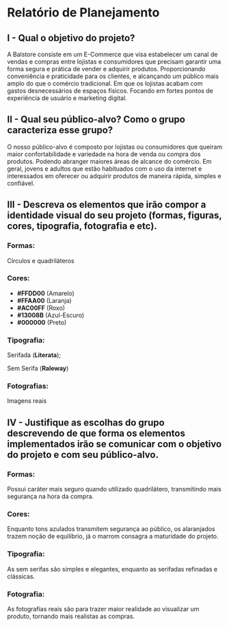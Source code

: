 # Relatório de Planejamento

## **I - Qual o objetivo do projeto?**

A Balstore consiste em um E-Commerce que visa estabelecer um canal de vendas e compras entre lojistas e consumidores que precisam garantir uma forma segura e prática de vender e adquirir produtos. Proporcionando conveniência e praticidade para os clientes, e alcançando um público mais amplo do que o comércio tradicional. Em que os lojistas acabam com gastos desnecessários de espaços físicos. Focando em fortes pontos de experiência de usuário e marketing digital.

## **II - Qual seu público-alvo? Como o grupo caracteriza esse grupo?**

O nosso público-alvo é composto por lojistas ou consumidores que queiram maior confortabilidade e variedade na hora de venda ou compra dos produtos. Podendo abranger maiores áreas de alcance do comércio. Em geral, jovens e adultos que estão habituados com o uso da internet e interessados em oferecer ou adquirir produtos de maneira rápida, simples e confiável.

## **III - Descreva os elementos que irão compor a identidade visual do seu projeto (formas, figuras, cores, tipografia, fotografia e etc).**

### **Formas:**

Círculos e quadriláteros

### **Cores:**

- **#FFDD00** (Amarelo)
- **#FFAA00** (Laranja)
- **#AC00FF** (Roxo)
- **#13008B** (Azul-Escuro)
- **#000000** (Preto)

### **Tipografia:**

Serifada (**Literata**);

Sem Serifa (**Raleway**)

### **Fotografias:**

Imagens reais

## **IV - Justifique as escolhas do grupo descrevendo de que forma os elementos implementados irão se comunicar com o objetivo do projeto e com seu público-alvo.**

### **Formas:**

Possui caráter mais seguro quando utilizado quadrilátero, transmitindo mais segurança na hora da compra.

### **Cores:**

Enquanto tons azulados transmitem segurança ao público, os alaranjados trazem noção de equilíbrio, já o marrom consagra a maturidade do projeto.

### **Tipografia:**

As sem serifas são simples e elegantes, enquanto as serifadas refinadas e clássicas.

### **Fotografia:**

As fotografias reais são para trazer maior realidade ao visualizar um produto, tornando mais realistas as compras.

